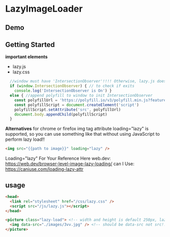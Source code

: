 # LazyImageLoader

## Demo

## Getting Started

**important elements**
- lazy.js 
- lazy.css

```Javascript
  //window must have 'IntersectionObserver'!!!! Otherwise, lazy.js doest nothing
  if (window.IntersectionObserver) { // to check if exits
    console.log('IntersectionObserver is On') } 
  else { //append polyfill to window to init IntersectionObserver
    const polyfillUrl = 'https://polyfill.io/v3/polyfill.min.js?features=IntersectionObserver'
    const polyfillScript = document.createElement('script')
    polyfillScript.setAttribute('src', polyfillUrl)
    document.body.appendChild(polyfillScript)
  }
```
**Alternatives**
for chrome or firefox img tag attribute loading="lazy" is supported, so you can use something like that without using JavaScript to perform lazy load!!
```html
<img src="{{path to image}}" loading="lazy" />
```
Loading="lazy" For Your Reference Here
web.dev: https://web.dev/browser-level-image-lazy-loading/
can I Use:  https://caniuse.com/loading-lazy-attr

## usage
```html
<head>
  <link rel="stylesheet" href="/css/lazy.css" />
  <script src="/js/lazy.js"></script>
</head>
```

```html
<picture class="lazy-load"> <!-- width and height is default 250px, lazy-load class is a must -->
  <img data-src="./images/3vv.jpg" /> <!-- should be data-src not src!!! -->
</picture>
```

